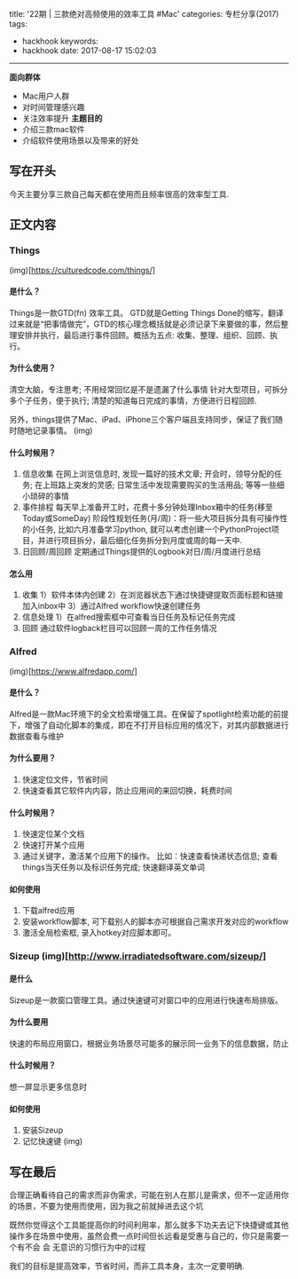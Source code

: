 title: '22期 | 三款绝对高频使用的效率工具 #Mac'
categories: 专栏分享(2017)
tags:
  - hackhook
keywords:
  - hackhook
date: 2017-08-17 15:02:03
---
**面向群体**
- Mac用户人群
- 对时间管理感兴趣
- 关注效率提升
**主题目的**
- 介绍三款mac软件
- 介绍软件使用场景以及带来的好处

## 写在开头
今天主要分享三款自己每天都在使用而且频率很高的效率型工具.

## 正文内容
### Things
(img)[https://culturedcode.com/things/]
#### 是什么？
Things是一款GTD(fn) 效率工具。 GTD就是Getting Things Done的缩写，翻译过来就是“把事情做完”，GTD的核心理念概括就是必须记录下来要做的事，然后整理安排并执行，最后进行事件回顾。概括为五点: 收集、整理、组织、回顾、执行。

#### 为什么使用？
清空大脑，专注思考; 不用经常回忆是不是遗漏了什么事情
针对大型项目，可拆分多个子任务，便于执行;
清楚的知道每日完成的事情，方便进行日程回顾.

另外，things提供了Mac、iPad、iPhone三个客户端且支持同步，保证了我们随时随地记录事情。 (img)
#### 什么时候用？
1. 信息收集 在网上浏览信息时, 发现一篇好的技术文章; 开会时，领导分配的任务; 在上班路上突发的灵感; 日常生活中发现需要购买的生活用品; 等等一些细小琐碎的事情
2. 事件排程 每天早上准备开工时，花费十多分钟处理Inbox箱中的任务(移至Today或SomeDay)
	阶段性规划任务(月/周)：将一些大项目拆分具有可操作性的小任务, 比如六月准备学习python, 就可以考虑创建一个PythonProject项目，并进行项目拆分，最后细化任务拆分到月度或周的每一天中.
3. 日回顾/周回顾 定期通过Things提供的Logbook对日/周/月度进行总结
#### 怎么用
1. 收集 1）软件本体内创建 2）在浏览器状态下通过快捷键提取页面标题和链接加入inbox中 3）通过Alfred workflow快速创建任务
2. 信息处理 1）在alfred搜索框中可查看当日任务及标记任务完成
3. 回顾 通过软件logback栏目可以回顾一周的工作任务情况

### Alfred
(img)[https://www.alfredapp.com/]
#### 是什么？
Alfred是一款Mac环境下的全文检索增强工具。在保留了spotlight检索功能的前提下，增强了自动化脚本的集成，即在不打开目标应用的情况下，对其内部数据进行数据查看与维护
#### 为什么要用？
1. 快速定位文件，节省时间
2. 快速查看其它软件内内容，防止应用间的来回切换，耗费时间
#### 什么时候用？
1. 快速定位某个文档
2. 快速打开某个应用
3. 通过关键字，激活某个应用下的操作。 比如：快速查看快递状态信息; 查看things当天任务以及标识任务完成; 快速翻译英文单词
#### 如何使用
1. 下载alfred应用
2. 安装workflow脚本, 可下载别人的脚本亦可根据自己需求开发对应的workflow
3. 激活全局检索框, 录入hotkey对应脚本即可。

### Sizeup (img)[http://www.irradiatedsoftware.com/sizeup/]
#### 是什么
Sizeup是一款窗口管理工具。通过快速键可对窗口中的应用进行快速布局排版。
#### 为什么要用
快速的布局应用窗口，根据业务场景尽可能多的展示同一业务下的信息数据，防止
#### 什么时候用？
想一屏显示更多信息时
#### 如何使用
1. 安装Sizeup
2. 记忆快速键 (img)

## 写在最后
合理正确看待自己的需求而非伪需求，可能在别人在那儿是需求，但不一定适用你的场景，不要为使用而使用，因为我之前就掉进去这个坑

既然你觉得这个工具能提高你的时间利用率，那么就多下功夫去记下快捷键或其他操作多在场景中使用，虽然会费一点时间但长远看是受惠与自己的，你只是需要一个有不会 会 无意识的习惯行为中的过程

我们的目标是提高效率，节省时间，而非工具本身，主次一定要明确.
